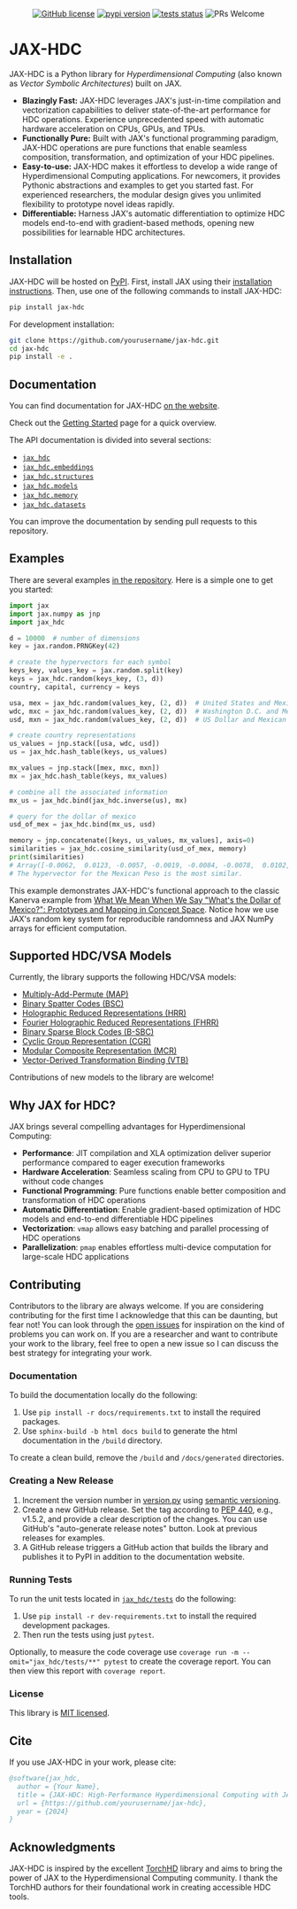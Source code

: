 <p align="center">
    <a href="https://github.com/yourusername/jax-hdc/blob/main/LICENSE"><img alt="GitHub license" src="https://img.shields.io/badge/license-MIT-blue.svg?style=flat" /></a>
        <a href="https://pypi.org/project/jax-hdc/"><img alt="pypi version" src="https://img.shields.io/pypi/v/jax-hdc.svg?style=flat&color=blue" /></a>
    <a href="https://github.com/yourusername/jax-hdc/actions/workflows/test.yml?query=branch%3Amain"><img alt="tests status" src="https://img.shields.io/github/actions/workflow/status/yourusername/jax-hdc/test.yml?branch=main&label=tests&style=flat" /></a>
    <img alt="PRs Welcome" src="https://img.shields.io/badge/PRs-welcome-brightgreen.svg?style=flat" />
</p>

<div align="center">
    <a href="https://github.com/yourusername/jax-hdc">
    </a>
</div>

# JAX-HDC

JAX-HDC is a Python library for _Hyperdimensional Computing_ (also known as _Vector Symbolic Architectures_) built on JAX.

- **Blazingly Fast:** JAX-HDC leverages JAX's just-in-time compilation and vectorization capabilities to deliver state-of-the-art performance for HDC operations. Experience unprecedented speed with automatic hardware acceleration on CPUs, GPUs, and TPUs.
- **Functionally Pure:** Built with JAX's functional programming paradigm, JAX-HDC operations are pure functions that enable seamless composition, transformation, and optimization of your HDC pipelines.
- **Easy-to-use:** JAX-HDC makes it effortless to develop a wide range of Hyperdimensional Computing applications. For newcomers, it provides Pythonic abstractions and examples to get you started fast. For experienced researchers, the modular design gives you unlimited flexibility to prototype novel ideas rapidly.
- **Differentiable:** Harness JAX's automatic differentiation to optimize HDC models end-to-end with gradient-based methods, opening new possibilities for learnable HDC architectures.

## Installation

JAX-HDC will be hosted on [PyPI](https://pypi.org/project/jax-hdc/). First, install JAX using their [installation instructions](https://jax.readthedocs.io/en/latest/installation.html). Then, use one of the following commands to install JAX-HDC:

```bash
pip install jax-hdc
```

For development installation:

```bash
git clone https://github.com/yourusername/jax-hdc.git
cd jax-hdc
pip install -e .
```

## Documentation

You can find documentation for JAX-HDC [on the website](https://jax-hdc.readthedocs.io).

Check out the [Getting Started](https://jax-hdc.readthedocs.io/en/stable/quickstart.html) page for a quick overview.

The API documentation is divided into several sections:

- [`jax_hdc`](https://jax-hdc.readthedocs.io/en/stable/jax_hdc.html)
- [`jax_hdc.embeddings`](https://jax-hdc.readthedocs.io/en/stable/embeddings.html)
- [`jax_hdc.structures`](https://jax-hdc.readthedocs.io/en/stable/structures.html)
- [`jax_hdc.models`](https://jax-hdc.readthedocs.io/en/stable/models.html)
- [`jax_hdc.memory`](https://jax-hdc.readthedocs.io/en/stable/memory.html)
- [`jax_hdc.datasets`](https://jax-hdc.readthedocs.io/en/stable/datasets.html)

You can improve the documentation by sending pull requests to this repository.

## Examples

There are several examples [in the repository](https://github.com/yourusername/jax-hdc/tree/main/examples). Here is a simple one to get you started:

```python
import jax
import jax.numpy as jnp
import jax_hdc

d = 10000  # number of dimensions
key = jax.random.PRNGKey(42)

# create the hypervectors for each symbol
keys_key, values_key = jax.random.split(key)
keys = jax_hdc.random(keys_key, (3, d))
country, capital, currency = keys

usa, mex = jax_hdc.random(values_key, (2, d))  # United States and Mexico
wdc, mxc = jax_hdc.random(values_key, (2, d))  # Washington D.C. and Mexico City
usd, mxn = jax_hdc.random(values_key, (2, d))  # US Dollar and Mexican Peso

# create country representations
us_values = jnp.stack([usa, wdc, usd])
us = jax_hdc.hash_table(keys, us_values)

mx_values = jnp.stack([mex, mxc, mxn])
mx = jax_hdc.hash_table(keys, mx_values)

# combine all the associated information
mx_us = jax_hdc.bind(jax_hdc.inverse(us), mx)

# query for the dollar of mexico
usd_of_mex = jax_hdc.bind(mx_us, usd)

memory = jnp.concatenate([keys, us_values, mx_values], axis=0)
similarities = jax_hdc.cosine_similarity(usd_of_mex, memory)
print(similarities)
# Array([-0.0062,  0.0123, -0.0057, -0.0019, -0.0084, -0.0078,  0.0102,  0.0057,  0.3292])
# The hypervector for the Mexican Peso is the most similar.
```

This example demonstrates JAX-HDC's functional approach to the classic Kanerva example from [What We Mean When We Say "What's the Dollar of Mexico?": Prototypes and Mapping in Concept Space](https://redwood.berkeley.edu/wp-content/uploads/2020/05/kanerva2010what.pdf). Notice how we use JAX's random key system for reproducible randomness and JAX NumPy arrays for efficient computation.

## Supported HDC/VSA Models

Currently, the library supports the following HDC/VSA models:

- [Multiply-Add-Permute (MAP)](https://jax-hdc.readthedocs.io/en/stable/generated/jax_hdc.MAP.html)
- [Binary Spatter Codes (BSC)](https://jax-hdc.readthedocs.io/en/stable/generated/jax_hdc.BSC.html)
- [Holographic Reduced Representations (HRR)](https://jax-hdc.readthedocs.io/en/stable/generated/jax_hdc.HRR.html)
- [Fourier Holographic Reduced Representations (FHRR)](https://jax-hdc.readthedocs.io/en/stable/generated/jax_hdc.FHRR.html)
- [Binary Sparse Block Codes (B-SBC)](https://jax-hdc.readthedocs.io/en/stable/generated/jax_hdc.BSBC.html)
- [Cyclic Group Representation (CGR)](https://jax-hdc.readthedocs.io/en/stable/generated/jax_hdc.CGR.html)
- [Modular Composite Representation (MCR)](https://jax-hdc.readthedocs.io/en/stable/generated/jax_hdc.MCR.html)
- [Vector-Derived Transformation Binding (VTB)](https://jax-hdc.readthedocs.io/en/stable/generated/jax_hdc.VTB.html)

Contributions of new models to the library are welcome!

## Why JAX for HDC?

JAX brings several compelling advantages for Hyperdimensional Computing:

- **Performance**: JIT compilation and XLA optimization deliver superior performance compared to eager execution frameworks
- **Hardware Acceleration**: Seamless scaling from CPU to GPU to TPU without code changes
- **Functional Programming**: Pure functions enable better composition and transformation of HDC operations
- **Automatic Differentiation**: Enable gradient-based optimization of HDC models and end-to-end differentiable HDC pipelines
- **Vectorization**: `vmap` allows easy batching and parallel processing of HDC operations
- **Parallelization**: `pmap` enables effortless multi-device computation for large-scale HDC applications

## Contributing

Contributors to the library are always welcome. If you are considering contributing for the first time I acknowledge that this can be daunting, but fear not! You can look through the [open issues](https://github.com/yourusername/jax-hdc/issues) for inspiration on the kind of problems you can work on. If you are a researcher and want to contribute your work to the library, feel free to open a new issue so I can discuss the best strategy for integrating your work.

### Documentation

To build the documentation locally do the following:

1. Use `pip install -r docs/requirements.txt` to install the required packages.
2. Use `sphinx-build -b html docs build` to generate the html documentation in the `/build` directory.

To create a clean build, remove the `/build` and `/docs/generated` directories.

### Creating a New Release

1. Increment the version number in [version.py](https://github.com/yourusername/jax-hdc/blob/main/jax_hdc/version.py) using [semantic versioning](https://semver.org).
2. Create a new GitHub release. Set the tag according to [PEP 440](https://peps.python.org/pep-0440/), e.g., v1.5.2, and provide a clear description of the changes. You can use GitHub's "auto-generate release notes" button. Look at previous releases for examples.
3. A GitHub release triggers a GitHub action that builds the library and publishes it to PyPI in addition to the documentation website.

### Running Tests

To run the unit tests located in [`jax_hdc/tests`](https://github.com/yourusername/jax-hdc/tree/main/jax_hdc/tests) do the following:

1. Use `pip install -r dev-requirements.txt` to install the required development packages.
2. Then run the tests using just `pytest`.

Optionally, to measure the code coverage use `coverage run -m --omit="jax_hdc/tests/**" pytest` to create the coverage report. You can then view this report with `coverage report`.

### License

This library is [MIT licensed](https://github.com/yourusername/jax-hdc/blob/main/LICENSE).

## Cite

If you use JAX-HDC in your work, please cite:

```bibtex
@software{jax_hdc,
  author = {Your Name},
  title = {JAX-HDC: High-Performance Hyperdimensional Computing with JAX},
  url = {https://github.com/yourusername/jax-hdc},
  year = {2024}
}
```

## Acknowledgments

JAX-HDC is inspired by the excellent [TorchHD](https://github.com/hyperdimensional-computing/torchhd) library and aims to bring the power of JAX to the Hyperdimensional Computing community. I thank the TorchHD authors for their foundational work in creating accessible HDC tools.

